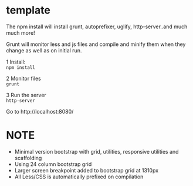 # template

The npm install will install grunt, autoprefixer, uglify, http-server..and much much more!  

Grunt will monitor less and js files and compile and minify them when they change as well as on initial run.

1 Install:  
`npm install`

2 Monitor files  
`grunt`  

3 Run the server  
`http-server`  

Go to http://localhost:8080/


NOTE
====

- Minimal version bootstrap with grid, utilities, responsive utilities and scaffolding
- Using 24 column bootstrap grid
- Larger screen breakpoint added to bootstrap grid at 1310px
- All Less/CSS is automatically prefixed on compilation